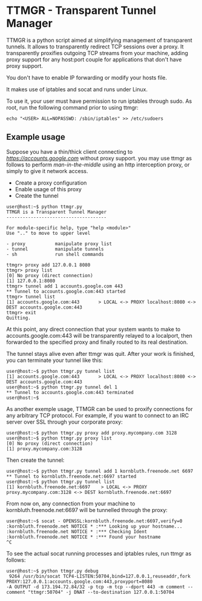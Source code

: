 TTMGR - Transparent Tunnel Manager
==================================

TTMGR is a python script aimed at simplifying management of transparent tunnels. It allows to transparently redirect TCP sessions over a proxy. It transparently proxifies outgoing TCP streams from your machine, adding proxy support for any host:port couple for applications that don't have proxy support.

You don't have to enable IP forwarding or modify your hosts file.

It makes use of iptables and socat and runs under Linux.

To use it, your user must have permission to run iptables through sudo. As root, run the following command prior to using ttmgr:

	echo "<USER> ALL=NOPASSWD: /sbin/iptables" >> /etc/sudoers

Example usage
-------------

Suppose you have a thin/thick client connecting to *https://accounts.google.com* without proxy support. you may use ttmgr as follows to perform *man-in-the-middle* using an http interception proxy, or simply to give it network access.

- Create a proxy configuration
- Enable usage of this proxy
- Create the tunnel

```
user@host:~$ python ttmgr.py 
TTMGR is a Transparent Tunnel Manager
-------------------------------------

For module-specific help, type "help <module>"
Use ".." to move to upper level

- proxy           manipulate proxy list
- tunnel          manipulate tunnels
- sh              run shell commands

ttmgr> proxy add 127.0.0.1 8080
ttmgr> proxy list
[0] No proxy (direct connection)
[1] 127.0.0.1:8080
ttmgr> tunnel add 1 accounts.google.com 443
** Tunnel to accounts.google.com:443 started
ttmgr> tunnel list
[1] accounts.google.com:443       > LOCAL <-> PROXY localhost:8080 <-> DEST accounts.google.com:443
ttmgr> exit
Quitting.
```
At this point, any direct connection that your system wants to make to accounts.google.com:443 will be transparently relayed to a localport, then forwarded to the specified proxy and finally routed to its real destination.

The tunnel stays alive even after ttmgr was quit. After your work is finished, you can terminate your tunnel like this:

	user@host:~$ python ttmgr.py tunnel list
	[1] accounts.google.com:443       > LOCAL <-> PROXY localhost:8080 <-> DEST accounts.google.com:443
	user@host:~$ python ttmgr.py tunnel del 1
	** Tunnel to accounts.google.com:443 terminated
	user@host:~$


As another exemple usage, TTMGR can be used to proxify connections for any arbitrary TCP protocol. For example, if you want to connect to an IRC server over SSL through your corporate proxy:

	user@host:~$ python ttmgr.py proxy add proxy.mycompany.com 3128
	user@host:~$ python ttmgr.py proxy list
	[0] No proxy (direct connection)
	[1] proxy.mycompany.com:3128 

Then create the tunnel:

	user@host:~$ python ttmgr.py tunnel add 1 kornbluth.freenode.net 6697
	** Tunnel to kornbluth.freenode.net:6697 started
	user@host:~$ python ttmgr.py tunnel list
	[1] kornbluth.freenode.net:6697    > LOCAL <-> PROXY proxy.mycompany.com:3128 <-> DEST kornbluth.freenode.net:6697

From now on, any connection from your machine to kornbluth.freenode.net:6697 will be tunnelled through the proxy:

	user@host:~$ socat - OPENSSL:kornbluth.freenode.net:6697,verify=0
	:kornbluth.freenode.net NOTICE * :*** Looking up your hostname...
	:kornbluth.freenode.net NOTICE * :*** Checking Ident
	:kornbluth.freenode.net NOTICE * :*** Found your hostname
	^C

To see the actual socat running processes and iptables rules, run ttmgr as follows:

	user@host:~$ python ttmgr.py debug
	 9264 /usr/bin/socat TCP4-LISTEN:50704,bind=127.0.0.1,reuseaddr,fork PROXY:127.0.0.1:accounts.google.com:443,proxyport=8080
	-A OUTPUT -d 173.194.72.84/32 -p tcp -m tcp --dport 443 -m comment --comment "ttmgr:50704" -j DNAT --to-destination 127.0.0.1:50704

